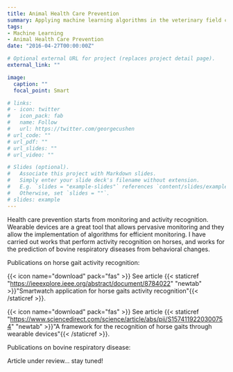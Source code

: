 ```yaml
---
title: Animal Health Care Prevention
summary: Applying machine learning algorithms in the veterinary field can often gives access to insights that can provide early assessments about the health condition of animals. Just like it already happens for humans and pervasive devices, these assessments can not be considered medical devices and/or services. However, a successful early detection of symptoms, confirmed by a veterinarian, may often lead to faster healing when proper early treatment is provided.
tags:
- Machine Learning
- Animal Health Care Prevention
date: "2016-04-27T00:00:00Z"

# Optional external URL for project (replaces project detail page).
external_link: ""

image:
  caption: ""
  focal_point: Smart

# links:
# - icon: twitter
#   icon_pack: fab
#   name: Follow
#   url: https://twitter.com/georgecushen
# url_code: ""
# url_pdf: ""
# url_slides: ""
# url_video: ""

# Slides (optional).
#   Associate this project with Markdown slides.
#   Simply enter your slide deck's filename without extension.
#   E.g. `slides = "example-slides"` references `content/slides/example-slides.md`.
#   Otherwise, set `slides = ""`.
# slides: example
---
```


Health care prevention starts from monitoring and activity recognition. Wearable devices are a great tool that allows pervasive monitoring and they allow the implementation of algorithms for efficient monitoring. I have carried out works that perform activity recognition on horses, and works for the prediction of bovine respiratory diseases from behavioral changes.

Publications on horse gait activity recognition:

{{< icon name="download" pack="fas" >}} See article {{< staticref "https://ieeexplore.ieee.org/abstract/document/8784022" "newtab" >}}"Smartwatch application for horse gaits activity recognition"{{< /staticref >}}.

{{< icon name="download" pack="fas" >}} See article {{< staticref "https://www.sciencedirect.com/science/article/abs/pii/S1574119220300754" "newtab" >}}"A framework for the recognition of horse gaits through wearable devices"{{< /staticref >}}.


Publications on bovine respiratory disease:

Article under review... stay tuned!

<!-- [I'm an external link](https://www.google.com) -->